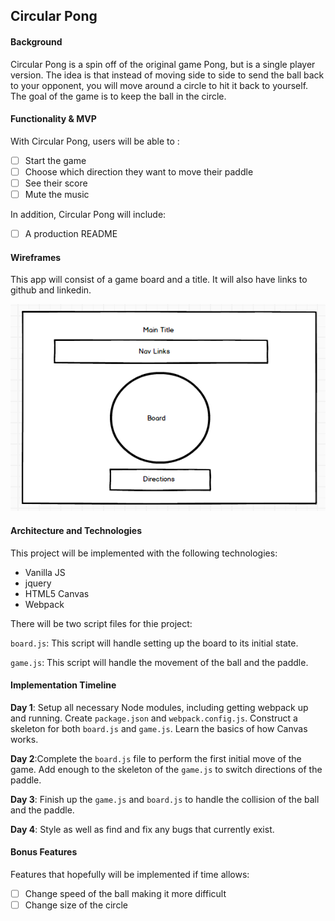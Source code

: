 ## Circular Pong

#### Background

Circular Pong is a spin off of the original game Pong, but is a single player version.  The idea is that instead of moving side to side to send the ball back to your opponent, you will move around a circle to hit it back to yourself.  The goal of the game is to keep the ball in the circle.

#### Functionality & MVP

With Circular Pong, users will be able to :

- [ ] Start the game
- [ ] Choose which direction they want to move their paddle
- [ ] See their score
- [ ] Mute the music

In addition, Circular Pong will include:

- [ ] A production README

#### Wireframes

This app will consist of a game board and a title.  It will also have links to github and linkedin.

![wireframes](./images/game.png)

#### Architecture and Technologies

This project will be implemented with the following technologies:

- Vanilla JS
- jquery
- HTML5 Canvas
- Webpack

There will be two script files for thie project:

`board.js`: This script will handle setting up the board to its initial state.

`game.js`: This script will handle the movement of the ball and the paddle.

#### Implementation Timeline

**Day 1**: Setup all necessary Node modules, including getting webpack up and running.  Create `package.json` and `webpack.config.js`.  Construct a skeleton for both `board.js` and `game.js`.  Learn the basics of how Canvas works.

**Day 2**:Complete the `board.js` file to perform the first initial move of the game.  Add enough to the skeleton of the `game.js` to switch directions of the paddle.

**Day 3**: Finish up the `game.js` and `board.js` to handle the collision of the ball and the paddle.

**Day 4**: Style as well as find and fix any bugs that currently exist.

#### Bonus Features

Features that hopefully will be implemented if time allows:

- [ ] Change speed of the ball making it more difficult
- [ ] Change size of the circle
